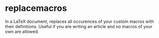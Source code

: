 replacemacros
=============

In a LaTeX document, replaces all occurences of your custom macros with their definitions. Useful if you are writing an article and no macros of your own are allowed.